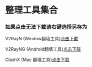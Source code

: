 # 整理工具集合

### 如果点击无法下载请右键选择另存为

V2RayN (Window翻墙工具)[点击下载](http://www.sdkbox.co/https://github.com/2dust/v2rayN/releases/download/6.13/v2rayN-With-Core.zip "V2RayN (Window翻墙工具)")

V2RayNG (Android翻墙工具)[点击下载](http://www.sdkbox.co/https://github.com/2dust/v2rayNG/releases/download/1.7.38/v2rayNG_1.7.38.apk "V2RayNG (Android翻墙工具)")

ClashX (Mac 翻墙工具)[点击下载](http://www.sdkbox.co/https://github.com/yichengchen/clashX/releases/download/1.97.0/ClashX.dmg "ClashX (Mac 翻墙工具)")
